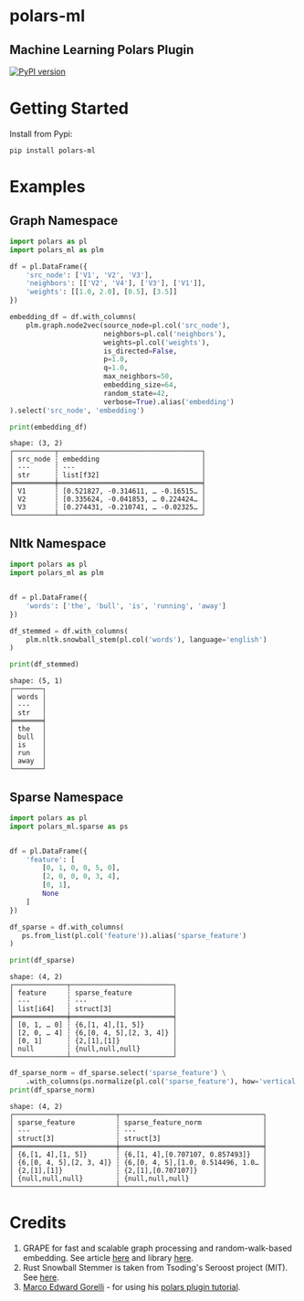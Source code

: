 # polars-ml

## Machine Learning Polars Plugin


[![PyPI version](https://badge.fury.io/py/polars-ml.svg)](https://badge.fury.io/py/polars-ml)

# Getting Started
Install from Pypi:
```console
pip install polars-ml
```

# Examples
## Graph Namespace
```python
import polars as pl
import polars_ml as plm

df = pl.DataFrame({
    'src_node': ['V1', 'V2', 'V3'],
    'neighbors': [['V2', 'V4'], ['V3'], ['V1']],
    'weights': [[1.0, 2.0], [0.5], [3.5]]
})

embedding_df = df.with_columns(
    plm.graph.node2vec(source_node=pl.col('src_node'),
                       neighbors=pl.col('neighbors'),
                       weights=pl.col('weights'),
                       is_directed=False,
                       p=1.0,
                       q=1.0,
                       max_neighbors=50,
                       embedding_size=64,
                       random_state=42,
                       verbose=True).alias('embedding')
).select('src_node', 'embedding')

print(embedding_df)
```
```
shape: (3, 2)
┌──────────┬───────────────────────────────────┐
│ src_node ┆ embedding                         │
│ ---      ┆ ---                               │
│ str      ┆ list[f32]                         │
╞══════════╪═══════════════════════════════════╡
│ V1       ┆ [0.521827, -0.314611, … -0.16515… │
│ V2       ┆ [0.335624, -0.041853, … 0.224424… │
│ V3       ┆ [0.274431, -0.210741, … -0.02325… │
└──────────┴───────────────────────────────────┘
```
## Nltk Namespace
```python
import polars as pl
import polars_ml as plm


df = pl.DataFrame({
    'words': ['the', 'bull', 'is', 'running', 'away']
})

df_stemmed = df.with_columns(
    plm.nltk.snowball_stem(pl.col('words'), language='english')
)

print(df_stemmed)
```
```
shape: (5, 1)
┌───────┐
│ words │
│ ---   │
│ str   │
╞═══════╡
│ the   │
│ bull  │
│ is    │
│ run   │
│ away  │
└───────┘
```
## Sparse Namespace

```python
import polars as pl
import polars_ml.sparse as ps


df = pl.DataFrame({
    'feature': [
        [0, 1, 0, 0, 5, 0],
        [2, 0, 0, 0, 3, 4],
        [0, 1],
        None
    ]
})

df_sparse = df.with_columns(
   ps.from_list(pl.col('feature')).alias('sparse_feature')
)

print(df_sparse)
```
```
shape: (4, 2)
┌─────────────┬─────────────────────────┐
│ feature     ┆ sparse_feature          │
│ ---         ┆ ---                     │
│ list[i64]   ┆ struct[3]               │
╞═════════════╪═════════════════════════╡
│ [0, 1, … 0] ┆ {6,[1, 4],[1, 5]}       │
│ [2, 0, … 4] ┆ {6,[0, 4, 5],[2, 3, 4]} │
│ [0, 1]      ┆ {2,[1],[1]}             │
│ null        ┆ {null,null,null}        │
└─────────────┴─────────────────────────┘
```
```python
df_sparse_norm = df_sparse.select('sparse_feature') \
    .with_columns(ps.normalize(pl.col('sparse_feature'), how='vertical', p=2.0).alias('sparse_feature_norm'))
print(df_sparse_norm)
```
```
shape: (4, 2)
┌─────────────────────────┬───────────────────────────────────┐
│ sparse_feature          ┆ sparse_feature_norm               │
│ ---                     ┆ ---                               │
│ struct[3]               ┆ struct[3]                         │
╞═════════════════════════╪═══════════════════════════════════╡
│ {6,[1, 4],[1, 5]}       ┆ {6,[1, 4],[0.707107, 0.857493]}   │
│ {6,[0, 4, 5],[2, 3, 4]} ┆ {6,[0, 4, 5],[1.0, 0.514496, 1.0… │
│ {2,[1],[1]}             ┆ {2,[1],[0.707107]}                │
│ {null,null,null}        ┆ {null,null,null}                  │
└─────────────────────────┴───────────────────────────────────┘
```
# Credits

1. GRAPE for fast and scalable graph processing and random-walk-based embedding. See article [here](https://www.nature.com/articles/s43588-023-00465-8) and library [here](https://github.com/AnacletoLAB/grape).
2. Rust Snowball Stemmer is taken from Tsoding's Seroost project (MIT). See [here](https://github.com/tsoding/seroost).
3. [Marco Edward Gorelli](https://github.com/MarcoGorelli) - for using his [polars plugin tutorial](https://marcogorelli.github.io/polars-plugins-tutorial).